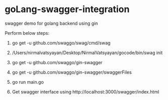 # goLang-swagger-integration
swagger demo for golang backend using gin

Perform below steps:

1) go get -u github.com/swaggo/swag/cmd/swag

2) /Users/nirmalvatsyayan/Desktop/NirmalVatsyayan/gocode/bin/swag init

3) go get -u github.com/swaggo/gin-swagger

4) go get -u github.com/swaggo/gin-swagger/swaggerFiles

5) go run main.go

6) Get swagger interface using http://localhost:3000/swagger/index.html
